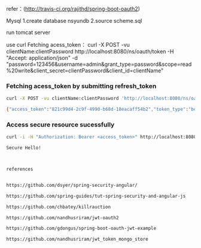 refer：(http://travis-ci.org/rajithd/spring-boot-oauth2)

Mysql
1.create database nsyundb 
2.source scheme.sql

run tomcat server 

use curl Fetching acess_token：
curl -X POST -vu clientName:clientPassword http://localhost:8080/ns/oauth/token -H "Accept: application/json" -d "password=123456&username=admin&grant_type=password&scope=read%20write&client_secret=clientPassword&client_id=clientName"

### Fetching acess_token by submitting refresh_token
```sh
curl -X POST -vu clientName:clientPassword 'http://localhost:8080/ns/oauth/token?grant_type=refresh_token&refresh_token=<refresh_token>'

{"access_token":"821c99d4-2c9f-4990-b68d-18eacaff54b2","token_type":"bearer","refresh_token":"e6f8624f-213d-4343-a971-980e83f734be","expires_in":1799,"scope":"read write"}
```

### Access secure resource sucessfully
```sh
curl -i -H "Authorization: Bearer <access_token>" http://localhost:8080/ns/secure

Secure Hello!



references


https://github.com/dsyer/spring-security-angular/

https://github.com/spring-guides/tut-spring-security-and-angular-js

https://github.com/chbatey/killrauction

https://github.com/nandhusriram/jwt-oauth2

https://github.com/gdongus/spring-boot-oauth-jwt-example

https://github.com/nandhusriram/jwt_token_mongo_store


